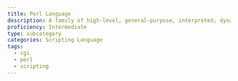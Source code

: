 ```yaml
---
title: Perl Language
description: A family of high-level, general-purpose, interpreted, dynamic programming languages
proficiency: Intermediate
type: subcategory
categories: Scripting Language
tags:
  - cgi
  - perl
  - scripting
---
```


